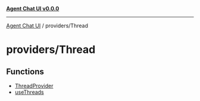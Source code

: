 [**Agent Chat UI v0.0.0**](../../README.md)

***

[Agent Chat UI](../../modules.md) / providers/Thread

# providers/Thread

## Functions

- [ThreadProvider](functions/ThreadProvider.md)
- [useThreads](functions/useThreads.md)
